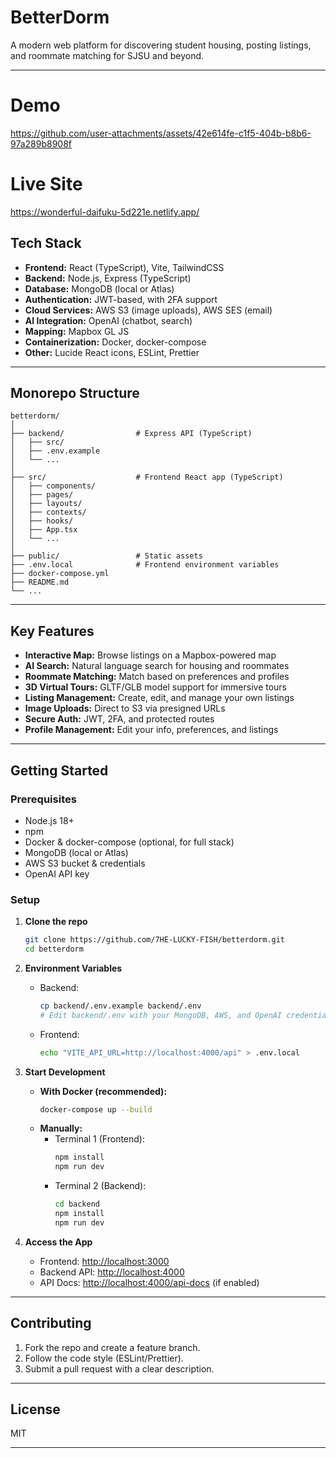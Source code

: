 # BetterDorm

A modern web platform for discovering student housing, posting listings, and roommate matching for SJSU and beyond. 

---
# Demo

https://github.com/user-attachments/assets/42e614fe-c1f5-404b-b8b6-97a289b8908f


# Live Site
https://wonderful-daifuku-5d221e.netlify.app/

## Tech Stack

- **Frontend:** React (TypeScript), Vite, TailwindCSS
- **Backend:** Node.js, Express (TypeScript)
- **Database:** MongoDB (local or Atlas)
- **Authentication:** JWT-based, with 2FA support
- **Cloud Services:** AWS S3 (image uploads), AWS SES (email)
- **AI Integration:** OpenAI (chatbot, search)
- **Mapping:** Mapbox GL JS
- **Containerization:** Docker, docker-compose
- **Other:** Lucide React icons, ESLint, Prettier

---

## Monorepo Structure

```
betterdorm/
│
├── backend/                # Express API (TypeScript)
│   ├── src/
│   ├── .env.example
│   └── ...
│
├── src/                    # Frontend React app (TypeScript)
│   ├── components/
│   ├── pages/
│   ├── layouts/
│   ├── contexts/
│   ├── hooks/
│   ├── App.tsx
│   └── ...
│
├── public/                 # Static assets
├── .env.local              # Frontend environment variables
├── docker-compose.yml
├── README.md
└── ...
```

---

## Key Features

- **Interactive Map:** Browse listings on a Mapbox-powered map
- **AI Search:** Natural language search for housing and roommates
- **Roommate Matching:** Match based on preferences and profiles
- **3D Virtual Tours:** GLTF/GLB model support for immersive tours
- **Listing Management:** Create, edit, and manage your own listings
- **Image Uploads:** Direct to S3 via presigned URLs
- **Secure Auth:** JWT, 2FA, and protected routes
- **Profile Management:** Edit your info, preferences, and listings

---

## Getting Started

### Prerequisites

- Node.js 18+
- npm
- Docker & docker-compose (optional, for full stack)
- MongoDB (local or Atlas)
- AWS S3 bucket & credentials
- OpenAI API key

### Setup

1. **Clone the repo**
   ```bash
   git clone https://github.com/7HE-LUCKY-FISH/betterdorm.git
   cd betterdorm
   ```

2. **Environment Variables**
   - Backend:  
     ```bash
     cp backend/.env.example backend/.env
     # Edit backend/.env with your MongoDB, AWS, and OpenAI credentials
     ```
   - Frontend:  
     ```bash
     echo "VITE_API_URL=http://localhost:4000/api" > .env.local
     ```

3. **Start Development**
   - **With Docker (recommended):**
     ```bash
     docker-compose up --build
     ```
   - **Manually:**
     - Terminal 1 (Frontend):
       ```bash
       npm install
       npm run dev
       ```
     - Terminal 2 (Backend):
       ```bash
       cd backend
       npm install
       npm run dev
       ```

4. **Access the App**
   - Frontend: [http://localhost:3000](http://localhost:3000)
   - Backend API: [http://localhost:4000](http://localhost:4000)
   - API Docs: [http://localhost:4000/api-docs](http://localhost:4000/api-docs) (if enabled)

---

## Contributing

1. Fork the repo and create a feature branch.
2. Follow the code style (ESLint/Prettier).
3. Submit a pull request with a clear description.

---

## License

MIT

---
